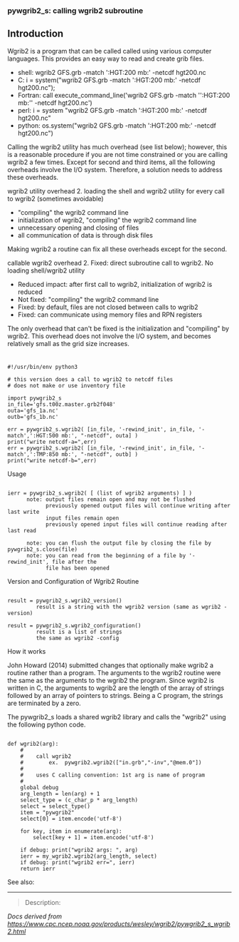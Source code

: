 ### pywgrib2_s: calling wgrib2 subroutine

## Introduction

Wgrib2 is a program that can be called called using various computer languages.
This provides an easy way to read and create grib files.

- shell: wgrib2 GFS.grb -match ':HGT:200 mb:' -netcdf hgt200.nc
- C: i = system("wgrib2 GFS.grb -match ':HGT:200 mb:' -netcdf hgt200.nc");
- Fortran: call execute_command_line('wgrib2 GFS.grb -match '':HGT:200 mb:'' -netcdf hgt200.nc')
- perl: i = system "wgrib2 GFS.grb -match ':HGT:200 mb:' -netcdf hgt200.nc"
- python: os.system("wgrib2 GFS.grb -match ':HGT:200 mb:' -netcdf hgt200.nc")

Calling the wgrib2 utility has much overhead (see list below); however, this is a reasonable
procedure if you are not time constrained or you are calling wgrib2 a few times.
Except for second and third items, all the following overheads involve the I/O system. Therefore,
a solution needs to address these overheads.

wgrib2 utility overhead 2. loading the shell and wgrib2 utility for every call to wgrib2 (sometimes avoidable)

- "compiling" the wgrib2 command line
- initialization of wgrib2, "compiling" the wgrib2 command line
- unnecessary opening and closing of files
- all communication of data is through disk files

Making wgrib2 a routine can fix all these overheads except for the second.

callable wgrib2 overhead 2. Fixed: direct subroutine call to wgrib2. No loading shell/wgrib2 utility

- Reduced impact: after first call to wgrib2, initialization of wgrib2 is reduced
- Not fixed: "compiling" the wgrib2 command line
- Fixed: by default, files are not closed between calls to wgrib2
- Fixed: can communicate using memory files and RPN registers

The only overhead that can't be fixed is the initialization and "compiling"
by wgrib2. This overhead does not involve
the I/O system, and becomes relatively small as the grid size increases.

###

```

#!/usr/bin/env python3

# this version does a call to wgrib2 to netcdf files
# does not make or use inventory file

import pywgrib2_s
in_file='gfs.t00z.master.grb2f048'
outa='gfs_1a.nc'
outb='gfs_1b.nc'

err = pywgrib2_s.wgrib2( [in_file, '-rewind_init', in_file, '-match',':HGT:500 mb:', "-netcdf", outa] )
print("write netcdf-a=",err)
err = pywgrib2_s.wgrib2( [in_file, '-rewind_init', in_file, '-match',':TMP:850 mb:', "-netcdf", outb] )
print("write netcdf-b=",err)

```

Usage

```

ierr = pywgrib2_s.wgrib2( [ (list of wgrib2 arguments) ] )
      note: output files remain open and may not be flushed
            previously opened output files will continue writing after last write
            input files remain open
            previously opened input files will continue reading after last read

      note: you can flush the output file by closing the file by pywgrib2_s.close(file)
      note: you can read from the beginning of a file by '-rewind_init', file after the
            file has been opened

```

Version and Configuration of Wgrib2 Routine

```

result = pywgrib2_s.wgrib2_version()
         result is a string with the wgrib2 version (same as wgrib2 -version)

result = pywgrib2_s.wgrib2_configuration()
         result is a list of strings
         the same as wgrib2 -config

```

How it works

John Howard (2014) submitted changes that
optionally make wgrib2 a routine rather than a program.
The arguments to the wgrib2 routine were the same as the arguments to the wgrib2
the program. Since wgrib2 is written in C, the arguments to
wgrib2 are the length of the array of strings followed by
an array of pointers to strings. Being a C program, the strings
are terminated by a zero.

The pywgrib2_s loads a shared wgrib2 library and calls the "wgrib2"
using the following python code.

```

def wgrib2(arg):
    #
    #    call wgrib2
    #        ex.  pywgrib2.wgrib2(["in.grb","-inv","@mem.0"])
    #
    #    uses C calling convention: 1st arg is name of program
    #
    global debug
    arg_length = len(arg) + 1
    select_type = (c_char_p * arg_length)
    select = select_type()
    item = "pywgrib2"
    select[0] = item.encode('utf-8')

    for key, item in enumerate(arg):
        select[key + 1] = item.encode('utf-8')

    if debug: print("wgrib2 args: ", arg)
    ierr = my_wgrib2.wgrib2(arg_length, select)
    if debug: print("wgrib2 err=", ierr)
    return ierr

```

See also:

---

> Description:

_Docs derived from <https://www.cpc.ncep.noaa.gov/products/wesley/wgrib2/pywgrib2_s_wgrib2.html>_
